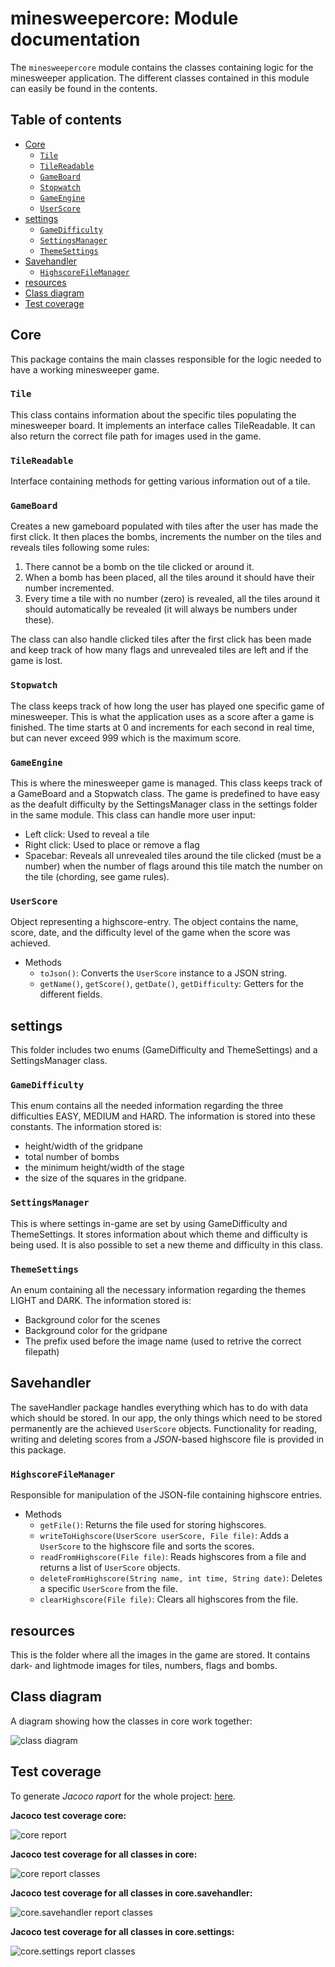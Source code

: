 # minesweepercore: Module documentation

The `minesweepercore` module contains the classes containing logic for the minesweeper application. The different classes contained in this module can easily be found in the contents.

## Table of contents

- [Core](#core)
  - [`Tile`](#tile)
  - [`TileReadable`](#tilereadable)
  - [`GameBoard`](#gameboard)
  - [`Stopwatch`](#stopwatch)
  - [`GameEngine`](#gameengine)
  - [`UserScore`](#userscore)
- [settings](#settings)
  - [`GameDifficulty`](#gamedifficulty)
  - [`SettingsManager`](#settingsmanager)
  - [`ThemeSettings`](#themesettings)
- [Savehandler](#savehandler)
  - [`HighscoreFileManager`](#highscorefilemanager)
- [resources](#resources)
- [Class diagram](#class-diagram)
- [Test coverage](#test-coverage)

## Core

This package contains the main classes responsible for the logic needed to have a working minesweeper game.

### `Tile`

This class contains information about the specific tiles populating the minesweeper board. It implements an interface calles TileReadable. It can also return the correct file path for images used in the game.

### `TileReadable`

Interface containing methods for getting various information out of a tile.

### `GameBoard`

Creates a new gameboard populated with tiles after the user has made the first click. It then places the bombs, increments the number on the tiles and reveals tiles following some rules:

1. There cannot be a bomb on the tile clicked or around it.
2. When a bomb has been placed, all the tiles around it should have their number incremented.
3. Every time a tile with no number (zero) is revealed, all the tiles around it should automatically be revealed (it will always be numbers under these).

The class can also handle clicked tiles after the first click has been made and keep track of how many flags and unrevealed tiles are left and if the game is lost.

### `Stopwatch`

The class keeps track of how long the user has played one specific game of minesweeper. This is what the application uses as a score after a game is finished. The time starts at 0 and increments for each second in real time, but can never exceed 999 which is the maximum score.

### `GameEngine`

This is where the minesweeper game is managed. This class keeps track of a GameBoard and a Stopwatch class. The game is predefined to have easy as the deafult difficulty by the SettingsManager class in the settings folder in the same module. This class can handle more user input:

- Left click: Used to reveal a tile
- Right click: Used to place or remove a flag
- Spacebar: Reveals all unrevealed tiles around the tile clicked (must be a number) when the number of flags around this tile match the number on the tile (chording, see game rules).

### `UserScore`

Object representing a highscore-entry. The object contains the name, score, date, and the difficulty level of the game when the score was achieved.

- Methods
  - `toJson()`: Converts the `UserScore` instance to a JSON string.
  - `getName()`, `getScore()`, `getDate()`, `getDifficulty`: Getters for the different fields.

## settings

This folder includes two enums (GameDifficulty and ThemeSettings) and a SettingsManager class.

### `GameDifficulty`

This enum contains all the needed information regarding the three difficulties EASY, MEDIUM and HARD. The information is stored into these constants. The information stored is:

- height/width of the gridpane
- total number of bombs
- the minimum height/width of the stage
- the size of the squares in the gridpane.

### `SettingsManager`

This is where settings in-game are set by using GameDifficulty and ThemeSettings. It stores information about which theme and difficulty is being used. It is also possible to set a new theme and difficulty in this class.

### `ThemeSettings`

An enum containing all the necessary information regarding the themes LIGHT and DARK. The information stored is:

- Background color for the scenes
- Background color for the gridpane
- The prefix used before the image name (used to retrive the correct filepath)

## Savehandler

The saveHandler package handles everything which has to do with data which should be stored. In our app, the only things which need to be stored permanently are the achieved `UserScore` objects.
Functionality for reading, writing and deleting scores from a _JSON_-based highscore file is provided in this package.

### `HighscoreFileManager`

Responsible for manipulation of the JSON-file containing highscore entries.

- Methods
  - `getFile()`: Returns the file used for storing highscores.
  - `writeToHighscore(UserScore userScore, File file)`: Adds a `UserScore` to the highscore file and sorts the scores.
  - `readFromHighscore(File file)`: Reads highscores from a file and returns a list of `UserScore` objects.
  - `deleteFromHighscore(String name, int time, String date)`: Deletes a specific `UserScore` from the file.
  - `clearHighscore(File file)`: Clears all highscores from the file.

## resources

This is the folder where all the images in the game are stored. It contains dark- and lightmode images for tiles, numbers, flags and bombs.

## Class diagram

A diagram showing how the classes in core work together:

![class diagram](../../pictures/diagrams/classDiagram.png)

## Test coverage

To generate _Jacoco raport_ for the whole project: [here](../coverage/README.md#generate-coverage-raport-🧪).

**Jacoco test coverage core:**

![core report](../../pictures/jacoco_reports/core-report.jpg)

**Jacoco test coverage for all classes in core:**

![core report classes](../../pictures/jacoco_reports/core_core-report-classes.jpg)

**Jacoco test coverage for all classes in core.savehandler:**

![core.savehandler report classes](../../pictures/jacoco_reports/core_savehandler-report-classes.jpg)

**Jacoco test coverage for all classes in core.settings:**

![core.settings report classes](../../pictures/jacoco_reports/core_settings-report-classes.jpg)
